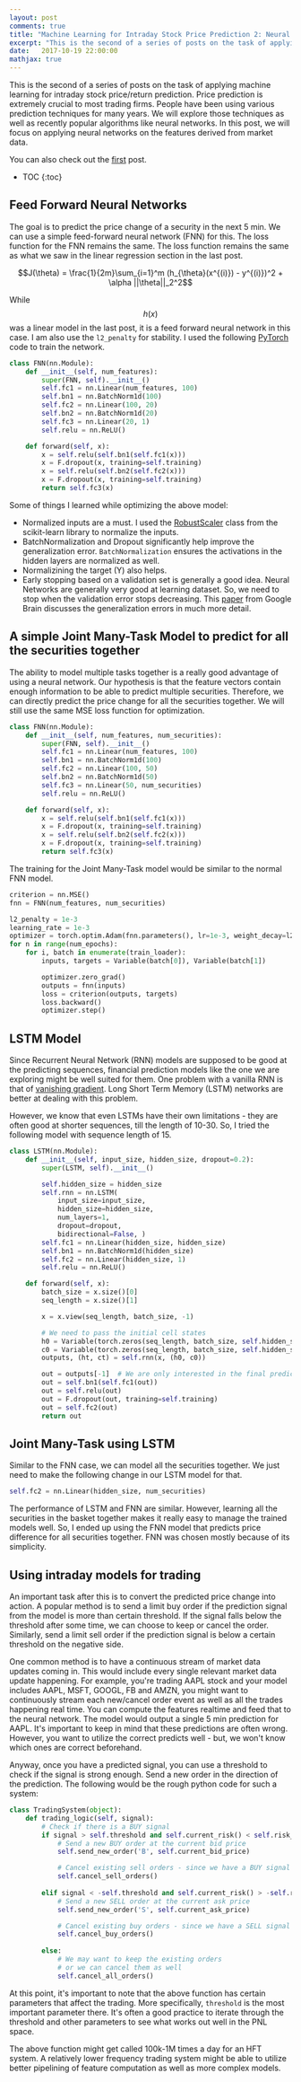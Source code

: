 ```yaml
---
layout: post
comments: true
title: "Machine Learning for Intraday Stock Price Prediction 2: Neural Networks"
excerpt: "This is the second of a series of posts on the task of applying machine learning for intraday stock price/return prediction. Price prediction is extremely crucial to most trading firms. People have been using various prediction techniques for many years. We will explore those techniques as well as recently popular algorithms like neural networks. In this post, we will focus on applying neural networks on the features derived from market data."
date:   2017-10-19 22:00:00
mathjax: true
---
```

This is the second of a series of posts on the task of applying machine learning for intraday stock price/return prediction. Price prediction is extremely crucial to most trading firms. People have been using various prediction techniques for many years. We will explore those techniques as well as recently popular algorithms like neural networks. In this post, we will focus on applying neural networks on the features derived from market data.

You can also check out the [first](/2017/10/03/intraday-stock-price-prediction-1) post.

* TOC
{:toc}

## Feed Forward Neural Networks

The goal is to predict the price change of a security in the next 5 min. We can use a simple feed-forward neural network (FNN) for this. The loss function for the FNN remains the same. The loss function remains the same as what we saw in the linear regression section in the last post.

$$J(\theta) = \frac{1}{2m}\sum_{i=1}^m (h_{\theta}(x^{(i)}) - y^{(i)})^2 + \alpha ||\theta||_2^2$$

While $$h(x)$$ was a linear model in the last post, it is a feed forward neural network in this case. I am also use the `l2_penalty` for stability. I used the following [PyTorch](http://pytorch.org/) code to train the network.

```python
class FNN(nn.Module):
    def __init__(self, num_features):
        super(FNN, self).__init__()
        self.fc1 = nn.Linear(num_features, 100)
        self.bn1 = nn.BatchNorm1d(100)
        self.fc2 = nn.Linear(100, 20)
        self.bn2 = nn.BatchNorm1d(20)
        self.fc3 = nn.Linear(20, 1)
        self.relu = nn.ReLU()

    def forward(self, x):
        x = self.relu(self.bn1(self.fc1(x)))
        x = F.dropout(x, training=self.training)
        x = self.relu(self.bn2(self.fc2(x)))
        x = F.dropout(x, training=self.training)
        return self.fc3(x)
```

Some of things I learned while optimizing the above model:
* Normalized inputs are a must. I used the [RobustScaler](http://scikit-learn.org/stable/modules/generated/sklearn.preprocessing.RobustScaler.html#sklearn.preprocessing.RobustScaler) class from the scikit-learn library to normalize the inputs.
* BatchNormalization and Dropout significantly help improve the generalization error. `BatchNormalization` ensures the activations in the hidden layers are normalized as well.
* Normalizining the target (Y) also helps.
* Early stopping based on a validation set is generally a good idea. Neural Networks are generally very good at learning dataset. So, we need to stop when the validation error stops decreasing. This [paper](https://arxiv.org/abs/1611.03530) from Google Brain discusses the generalization errors in much more detail.

## A simple Joint Many-Task Model to predict for all the securities together

The ability to model multiple tasks together is a really good advantage of using a neural network. Our hypothesis is that the feature vectors contain enough information to be able to predict multiple securities. Therefore, we can directly predict the price change for all the securities together. We will still use the same MSE loss function for optimization.

```python
class FNN(nn.Module):
    def __init__(self, num_features, num_securities):
        super(FNN, self).__init__()
        self.fc1 = nn.Linear(num_features, 100)
        self.bn1 = nn.BatchNorm1d(100)
        self.fc2 = nn.Linear(100, 50)
        self.bn2 = nn.BatchNorm1d(50)
        self.fc3 = nn.Linear(50, num_securities)
        self.relu = nn.ReLU()

    def forward(self, x):
        x = self.relu(self.bn1(self.fc1(x)))
        x = F.dropout(x, training=self.training)
        x = self.relu(self.bn2(self.fc2(x)))
        x = F.dropout(x, training=self.training)
        return self.fc3(x)
```

The training for the Joint Many-Task model would be similar to the normal FNN model.

```python
criterion = nn.MSE()
fnn = FNN(num_features, num_securities)

l2_penalty = 1e-3
learning_rate = 1e-3
optimizer = torch.optim.Adam(fnn.parameters(), lr=1e-3, weight_decay=l2_penalty)
for n in range(num_epochs):
    for i, batch in enumerate(train_loader):
        inputs, targets = Variable(batch[0]), Variable(batch[1])

        optimizer.zero_grad()
        outputs = fnn(inputs)
        loss = criterion(outputs, targets)
        loss.backward()
        optimizer.step()
```

## LSTM Model

Since Recurrent Neural Network (RNN) models are supposed to be good at the predicting sequences, financial prediction models like the one we are exploring might be well suited for them. One problem with a vanilla RNN is that of [vanishing gradient](http://neuralnetworksanddeeplearning.com/chap5.html#the_vanishing_gradient_problem). Long Short Term Memory (LSTM) networks are better at dealing with this problem.

However, we know that even LSTMs have their own limitations - they are often good at shorter sequences, till the length of 10-30. So, I tried the following model with sequence length of 15.

```python
class LSTM(nn.Module):
    def __init__(self, input_size, hidden_size, dropout=0.2):
        super(LSTM, self).__init__()

        self.hidden_size = hidden_size
        self.rnn = nn.LSTM(
            input_size=input_size,
            hidden_size=hidden_size,
            num_layers=1,
            dropout=dropout,
            bidirectional=False, )
        self.fc1 = nn.Linear(hidden_size, hidden_size)
        self.bn1 = nn.BatchNorm1d(hidden_size)
        self.fc2 = nn.Linear(hidden_size, 1)
        self.relu = nn.ReLU()

    def forward(self, x):
        batch_size = x.size()[0]
        seq_length = x.size()[1]

        x = x.view(seq_length, batch_size, -1)

        # We need to pass the initial cell states
        h0 = Variable(torch.zeros(seq_length, batch_size, self.hidden_size))
        c0 = Variable(torch.zeros(seq_length, batch_size, self.hidden_size))
        outputs, (ht, ct) = self.rnn(x, (h0, c0))

        out = outputs[-1]  # We are only interested in the final prediction
        out = self.bn1(self.fc1(out))
        out = self.relu(out)
        out = F.dropout(out, training=self.training)
        out = self.fc2(out)
        return out
```

## Joint Many-Task using LSTM

Similar to the FNN case, we can model all the securities together. We just need to make the following change in our LSTM model for that.

```python
self.fc2 = nn.Linear(hidden_size, num_securities)
```

The performance of LSTM and FNN are similar. However, learning all the securities in the basket together makes it really easy to manage the trained models well. So, I ended up using the FNN model that predicts price difference for all securities together. FNN was chosen mostly because of its simplicity.

## Using intraday models for trading

An important task after this is to convert the predicted price change into action. A popular method is to send a limit buy order if the prediction signal from the model is more than certain threshold. If the signal falls below the threshold after some time, we can choose to keep or cancel the order. Similarly, send a limit sell order if the prediction signal is below a certain threshold on the negative side.

One common method is to have a continuous stream of market data updates coming in. This would include every single relevant market data update happening. For example, you're trading AAPL stock and your model includes AAPL, MSFT, GOOGL, FB and AMZN, you might want to continuously stream each new/cancel order event as well as all the trades happening real time. You can compute the features realtime and feed that to the neural network. The model would output a single 5 min prediction for AAPL. It's important to keep in mind that these predictions are often wrong. However, you want to utilize the correct predicts well - but, we won't know which ones are correct beforehand.

Anyway, once you have a predicted signal, you can use a threshold to check if the signal is strong enough. Send a new order in the direction of the prediction. The following would be the rough python code for such a system:

```python
class TradingSystem(object):
    def trading_logic(self, signal):
        # Check if there is a BUY signal
        if signal > self.threshold and self.current_risk() < self.risk_threshold:
            # Send a new BUY order at the current bid price
            self.send_new_order('B', self.current_bid_price)

            # Cancel existing sell orders - since we have a BUY signal
            self.cancel_sell_orders()
        
        elif signal < -self.threshold and self.current_risk() > -self.risk_threshold:
            # Send a new SELL order at the current ask price
            self.send_new_order('S', self.current_ask_price)

            # Cancel existing buy orders - since we have a SELL signal
            self.cancel_buy_orders()
        
        else:
            # We may want to keep the existing orders
            # or we can cancel them as well
            self.cancel_all_orders()
```

At this point, it's important to note that the above function has certain parameters that affect the trading. More specifically, `threshold` is the most important parameter there. It's often a good practice to iterate through the threshold and other parameters to see what works out well in the PNL space.

The above function might get called 100k-1M times a day for an HFT system. A relatively lower frequency trading system might be able to utilize better pipelining of feature computation as well as more complex models.
